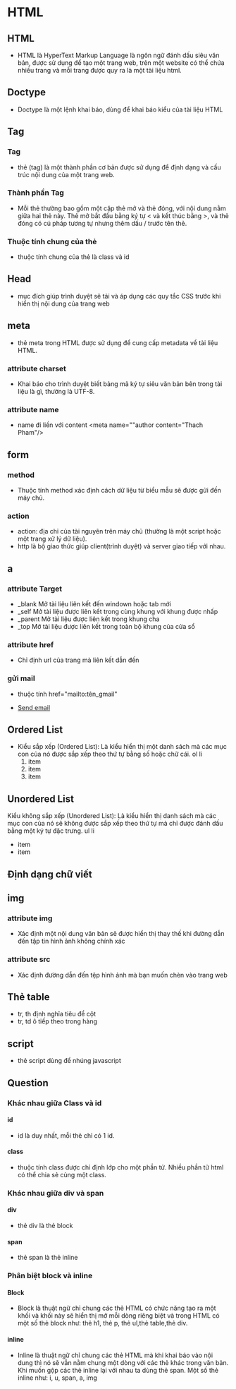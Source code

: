 # HTML

## HTML

- HTML là HyperText Markup Language là ngôn ngữ đánh dấu siêu văn bản, được sử dụng để tạo một trang web, trên một website có thể chứa nhiều trang và mỗi trang được quy ra là một tài liệu html.

## Doctype

- Doctype là một lệnh khai báo, dùng để khai báo kiểu của tài liệu HTML

## Tag

### Tag

- thẻ (tag) là một thành phần cơ bản được sử dụng để định dạng và cấu trúc nội dung của một trang web.
### Thành phần Tag
- Mỗi thẻ thường bao gồm một cặp thẻ mở và thẻ đóng, với nội dung nằm giữa hai thẻ này.
  Thẻ mở bắt đầu bằng ký tự < và kết thúc bằng >, và thẻ đóng có cú pháp tương tự nhưng thêm dấu / trước tên thẻ.

### Thuộc tính chung của thẻ
- thuộc tính chung của thẻ là class và id

## Head

- mục đích giúp trình duyệt sẽ tải và áp dụng các quy tắc CSS trước khi hiển thị nội dung của trang web

## meta

- thẻ meta trong HTML được sử dụng để cung cấp metadata về tài liệu HTML.
### attribute charset
- Khai báo cho trình duyệt biết bảng mã ký tự siêu văn bản bên trong tài liệu là gì, thường là UTF-8.

### attribute name
- name đi liền với content
<meta name=""author content="Thach Pham"/>

## form
### method
- Thuộc tính method xác định cách dữ liệu từ biểu mẫu sẽ được gửi đến máy chủ.
### action
- action: địa chỉ của tài nguyên trên máy chủ (thường là một script hoặc một trang xử lý dữ liệu).
- http là bộ giao thức giúp client(trình duyệt) và server giao tiếp với nhau.


## a
### attribute Target
-   _blank	Mở tài liệu liên kết đến windown hoặc tab mới
-   _self	Mở tài liệu được liên kết trong cùng khung với khung được nhấp
-   _parent	Mở tài liệu được liên kết trong khung cha
-   _top	Mở tài liệu được liên kết trong toàn bộ khung của cửa sổ

### attribute href
- Chỉ định url của trang mà liên kết dẫn đến

### gửi mail
- thuộc tính href="mailto:tên_gmail"
- <p><a href="mailto:phuong.caothithu1@gmail.com">Send email</a></p>

## Ordered List

- Kiểu sắp xếp (Ordered List): Là kiểu hiển thị một danh sách mà các mục con của nó được sắp xếp theo thứ tự bằng số hoặc chữ cái. ol li
  <ol type="1">
  <li>item</li>
  <li>item</li>
  <li>item</li>
  </ol>
## Unordered List

  Kiểu không sắp xếp (Unordered List): Là kiểu hiển thị danh sách mà các mục con của nó sẽ không được sắp xếp theo thứ tự mà chỉ được đánh dấu bằng một ký tự đặc trưng. ul li
  <ul>
    <li>item</li>
    <li>item</li>
  </ul>

## Định dạng chữ viết
### 

## img
### attribute img

- Xác định một nội dung văn bản sẽ được hiển thị thay thế khi đường dẫn đến tập tin hình ảnh không chính xác

### attribute src
- Xác định đường dẫn đến tệp hình ảnh mà bạn muốn chèn vào trang web

## Thẻ table
- tr, th định nghĩa tiêu đề cột
- tr, td ô tiếp theo trong hàng

## script
- thẻ script dùng để nhúng javascript

## Question

### Khác nhau giữa Class và id
#### id
- id là duy nhất, mỗi thẻ chỉ có 1 id.
#### class
- thuộc tính class được chỉ định lớp cho một phần tử. Nhiều phần tử html có thể chia sẻ cùng một class.

### Khác nhau giữa div và span
#### div
- thẻ div là thẻ block
#### span
- thẻ span là thẻ inline

### Phân biệt block và inline
#### Block
- Block là thuật ngữ chỉ chung các thẻ HTML có chức năng tạo ra một khối và khối này sẽ hiển thị mở mỗi dòng riêng biệt và trong HTML có một số thẻ block như: thẻ h1, thẻ p, thẻ ul,thẻ table,thẻ div.
#### inline
- Inline là thuật ngữ chỉ chung các thẻ HTML mà khi khai báo vào nội dung thì nó sẽ vẫn nằm chung một dòng với các thẻ khác trong văn bản. Khi muốn gộp các thẻ inline lại với nhau ta dùng thẻ span. Một số thẻ inline như: i, u, span, a, img
